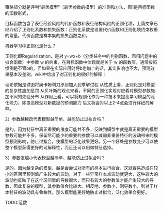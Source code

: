 

<!--
 * @version:
 * @Author:  StevenJokess https://github.com/StevenJokess
 * @Date: 2020-12-27 19:34:09
 * @LastEditors:  StevenJokess https://github.com/StevenJokess
 * @LastEditTime: 2020-12-27 19:35:13
 * @Description:
 * @TODO::
 * @Reference:https://kangcai.github.io/2018/11/30/ml-overall-7-strategy-regularization/
-->

策略部分就是评判“最优模型”（最优参数的模型）的准则和方法，图1是目标函数的函数形式，

目标函数包含了表征经验风险的代价函数和表征结构风险的正则化项，上篇文章已经介绍了正则化系数和损失函数：正则化系数是设置代价函数和正则化项约束权重的常量，代价函数是样本集的损失函数之和。

机器学习中正则化是什么？

正则化即Regularization，是对 y=wx+b（分类任务中的判别函数，回归问题中的拟合函数）中参数 w 的约束，在目标函数中体现就是关于 w 的函数项，通常按照惯例是不管b的，但如果在实际应用时将b也加上的话，其实影响也不大，预测效果基本没差别。wiki中给出了对正则化的很好的解释：

理论依据是试图将奥卡姆剃刀原则加入到求解过程
从性质上看，正则化是对模型的复杂性施加惩罚
从贝叶斯的观点来看，不同的正则化实现对应着对模型参数施加不同的先验分布
从作用上看，可以将规则化作为一种技术来提高学习模型的泛化能力，即提高模型对新数据的预测能力
后文将会对以上2-4点会进行详细的解释。

2）参数越稀疏代表模型越简单、越能防止过拟合吗？

是的。因为特征中真正重要的维度可能并不多，反映到模型中就是真正重要的模型参数可能并不多，保留尽可能少的重要的参数可以减弱非重要特征的波动带来的模型预测影响，防止过拟合，使模型的泛化效果更好。另一个好处是参数变少可以使整个模型获得更好的可解释性，而且还可以用做特征选择。

3）参数值越小代表模型越简单、越能防止过拟合吗？

是的。因为越复杂的模型，越是会尝试对所有的样本进行拟合，这就容易造成在较小的区间里预测值产生较大的波动，对于一些异常样本点波动就更大，这种较大的波动也反映了在这个区间里的导数很大，而只有较大的参数值才能产生较大的导数，因此复杂的模型，其参数值会比较大。相反地，参数小，则导数小，则对于样本特征的波动具有鲁棒性，那么模型能更好地防止过拟合，泛化效果会更好。

TODO:范数
